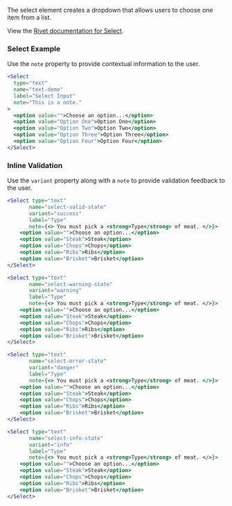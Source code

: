 The select element creates a dropdown that allows users to choose one item from a list.

View the [Rivet documentation for Select](https://rivet.uits.iu.edu/components/forms/select-input/).

### Select Example

Use the `note` property to provide contextual information to the user.

<!-- prettier-ignore-start -->
```jsx
<Select
  type="text"
  name="text-demo"
  label="Select Input"
  note="This is a note."
>
  <option value="">Choose an option...</option>
  <option value="Option One">Option One</option>
  <option value="Option Two">Option Two</option>
  <option value="Option Three">Option Three</option>
  <option value="Option Four">Option Four</option>
</Select>
```
<!-- prettier-ignore-end -->

### Inline Validation

Use the `variant` property along with a `note` to provide validation feedback to the user.

<!-- prettier-ignore-start -->
```jsx
<Select type="text"
       name="select-valid-state"
       variant="success"
       label="Type"
       note={<> You must pick a <strong>Type</strong> of meat. </>}>
    <option value="">Choose an option...</option>
    <option value="Steak">Steak</option>
    <option value="Chops">Chops</option>
    <option value="Ribs">Ribs</option>
    <option value="Brisket">Brisket</option>
</Select>

<Select type="text"
       name="select-warning-state"
       variant="warning"
       label="Type"
       note={<> You must pick a <strong>Type</strong> of meat. </>}>
    <option value="">Choose an option...</option>
    <option value="Steak">Steak</option>
    <option value="Chops">Chops</option>
    <option value="Ribs">Ribs</option>
    <option value="Brisket">Brisket</option>
</Select>

<Select type="text"
       name="select-error-state"
       variant="danger"
       label="Type"
       note={<> You must pick a <strong>Type</strong> of meat. </>}>
    <option value="">Choose an option...</option>
    <option value="Steak">Steak</option>
    <option value="Chops">Chops</option>
    <option value="Ribs">Ribs</option>
    <option value="Brisket">Brisket</option>
</Select>

<Select type="text"
       name="select-info-state"
       variant="info"
       label="Type"
       note={<> You must pick a <strong>Type</strong> of meat. </>}>
    <option value="">Choose an option...</option>
    <option value="Steak">Steak</option>
    <option value="Chops">Chops</option>
    <option value="Ribs">Ribs</option>
    <option value="Brisket">Brisket</option>
</Select>
```
<!-- prettier-ignore-end -->

